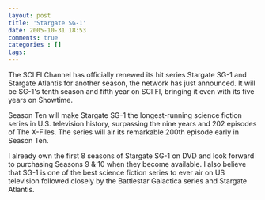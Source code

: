 ```yaml
---
layout: post
title: 'Stargate SG-1'
date: 2005-10-31 18:53
comments: true
categories : []
tags:
---
```

The SCI FI Channel has officially renewed its hit series Stargate SG-1 and Stargate Atlantis for another season, the network has just announced. It will be SG-1's tenth season and fifth year on SCI FI, bringing it even with its five years on Showtime.

Season Ten will make Stargate SG-1 the longest-running science fiction series in U.S. television history, surpassing the nine years and 202 episodes of The X-Files. The series will air its remarkable 200th episode early in Season Ten.

I already own the first 8 seasons of Stargate SG-1 on DVD and look forward to purchasing Seasons 9 & 10 when they become available. I also believe that SG-1 is one of the best science fiction series to ever air on US television followed closely by the Battlestar Galactica series and Stargate Atlantis.



